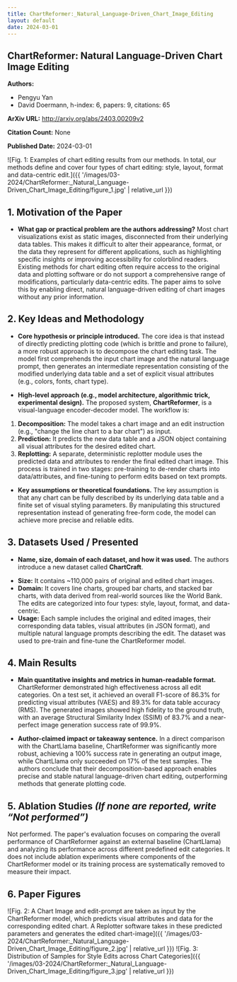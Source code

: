 ```yaml
---
title: ChartReformer:_Natural_Language-Driven_Chart_Image_Editing
layout: default
date: 2024-03-01
---
```

## ChartReformer: Natural Language-Driven Chart Image Editing
**Authors:**
- Pengyu Yan
- David Doermann, h-index: 6, papers: 9, citations: 65

**ArXiv URL:** http://arxiv.org/abs/2403.00209v2

**Citation Count:** None

**Published Date:** 2024-03-01

![Fig. 1: Examples of chart editing results from our methods. In total, our methods define and cover four types of chart editing: style, layout, format and data-centric edit.]({{ '/images/03-2024/ChartReformer:_Natural_Language-Driven_Chart_Image_Editing/figure_1.jpg' | relative_url }})
## 1. Motivation of the Paper
- **What gap or practical problem are the authors addressing?**
Most chart visualizations exist as static images, disconnected from their underlying data tables. This makes it difficult to alter their appearance, format, or the data they represent for different applications, such as highlighting specific insights or improving accessibility for colorblind readers. Existing methods for chart editing often require access to the original data and plotting software or do not support a comprehensive range of modifications, particularly data-centric edits. The paper aims to solve this by enabling direct, natural language-driven editing of chart images without any prior information.

## 2. Key Ideas and Methodology
- **Core hypothesis or principle introduced.**
The core idea is that instead of directly predicting plotting code (which is brittle and prone to failure), a more robust approach is to decompose the chart editing task. The model first comprehends the input chart image and the natural language prompt, then generates an intermediate representation consisting of the modified underlying data table and a set of explicit visual attributes (e.g., colors, fonts, chart type).

- **High-level approach (e.g., model architecture, algorithmic trick, experimental design).**
The proposed system, **ChartReformer**, is a visual-language encoder-decoder model. The workflow is:
1.  **Decomposition:** The model takes a chart image and an edit instruction (e.g., "change the line chart to a bar chart") as input.
2.  **Prediction:** It predicts the new data table and a JSON object containing all visual attributes for the desired edited chart.
3.  **Replotting:** A separate, deterministic replotter module uses the predicted data and attributes to render the final edited chart image.
This process is trained in two stages: pre-training to de-render charts into data/attributes, and fine-tuning to perform edits based on text prompts.

- **Key assumptions or theoretical foundations.**
The key assumption is that any chart can be fully described by its underlying data table and a finite set of visual styling parameters. By manipulating this structured representation instead of generating free-form code, the model can achieve more precise and reliable edits.

## 3. Datasets Used / Presented
- **Name, size, domain of each dataset, and how it was used.**
The authors introduce a new dataset called **ChartCraft**.
*   **Size:** It contains ~110,000 pairs of original and edited chart images.
*   **Domain:** It covers line charts, grouped bar charts, and stacked bar charts, with data derived from real-world sources like the World Bank. The edits are categorized into four types: style, layout, format, and data-centric.
*   **Usage:** Each sample includes the original and edited images, their corresponding data tables, visual attributes (in JSON format), and multiple natural language prompts describing the edit. The dataset was used to pre-train and fine-tune the ChartReformer model.

## 4. Main Results
- **Main quantitative insights and metrics in human-readable format.**
ChartReformer demonstrated high effectiveness across all edit categories. On a test set, it achieved an overall F1-score of 86.3% for predicting visual attributes (VAES) and 89.3% for data table accuracy (RMS). The generated images showed high fidelity to the ground truth, with an average Structural Similarity Index (SSIM) of 83.7% and a near-perfect image generation success rate of 99.9%.

- **Author-claimed impact or takeaway sentence.**
In a direct comparison with the ChartLlama baseline, ChartReformer was significantly more robust, achieving a 100% success rate in generating an output image, while ChartLlama only succeeded on 17% of the test samples. The authors conclude that their decomposition-based approach enables precise and stable natural language-driven chart editing, outperforming methods that generate plotting code.

## 5. Ablation Studies  *(If none are reported, write “Not performed”)*
Not performed. The paper's evaluation focuses on comparing the overall performance of ChartReformer against an external baseline (ChartLlama) and analyzing its performance across different predefined edit categories. It does not include ablation experiments where components of the ChartReformer model or its training process are systematically removed to measure their impact.

## 6. Paper Figures
![Fig. 2: A Chart Image and edit-prompt are taken as input by the ChartReformer model, which predicts visual attributes and data for the corresponding edited chart. A Replotter software takes in these predicted parameters and generates the edited chart-image]({{ '/images/03-2024/ChartReformer:_Natural_Language-Driven_Chart_Image_Editing/figure_2.jpg' | relative_url }})
![Fig. 3: Distribution of Samples for Style Edits across Chart Categories]({{ '/images/03-2024/ChartReformer:_Natural_Language-Driven_Chart_Image_Editing/figure_3.jpg' | relative_url }})
